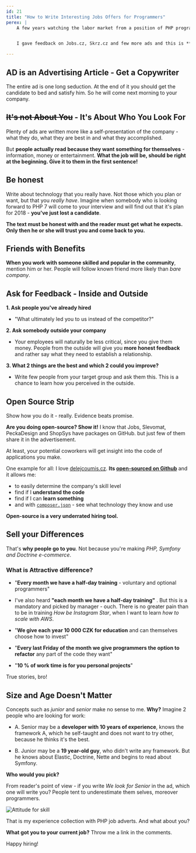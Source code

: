 ```yaml
---
id: 21
title: "How to Write Interesting Jobs Offers for Programmers"
perex: |
    A few years watching the labor market from a position of PHP programmers from the perspective of companies. With both sides have a good relationship. I think what they need and what is bothering you. **I see that they want each other, just communication is little stuck**.


    I gave feedback on Jobs.cz, Skrz.cz and few more ads and this is **summary of tips, which I want to share with every company trying to hire programmer**.

---
```



## AD is an Advertising Article - Get a Copywriter

The entire ad is one long seduction. At the end of it you should get the candidate to bed and satisfy him. So he will come next morning to your company.

## ~~It's not About You~~ - It's About Who You Look For

Plenty of ads are written more like a self-presentation of the company - what they do, what they are best in and what they accomplished.

But **people actually read because they want something for themselves** - information, money or entertainment. **What the job will be, should be right at the beginning. Give it to them in the first sentence!**


## Be honest

Write about technology that you really have. Not those which you plan or want, but that you *really have*. Imagine when somebody who is looking forward to PHP 7 will come to your interview and will find out that it's plan for 2018 - **you've just lost a candidate**.

**The text must be honest with and the reader must get what he expects. Only then he or she will trust you and come back to you.**


## Friends with Benefits

**When you work with someone skilled and popular in the community**, mention him or her. People will follow known friend more likely than *bare company*.


## Ask for Feedback - Inside and Outside

**1. Ask people you've already hired**

- "What ultimately led you to us instead of the competitor?"

**2. Ask somebody outside your company**

- Your employees will naturally be less critical, since you give them money. People from the outside will give you **more honest feedback** and rather say what they need to establish a relationship.

**3. What 2 things are the best and which 2 could you improve?**

- Write few people from your target group and ask them this. This is a chance to learn how you perceived in the outside.


## Open Source Strip

Show how you do it - really. Evidence beats promise.

**Are you doing open-source? Show it!** I know that Jobs, Slevomat, PeckaDesign and ShopSys have packages on GitHub. but just few of them share it in the advertisement.

At least, your potential coworkers will get insight into the code of applications you make.

One example for all: I love [delejcoumis.cz](http://www.delejcoumis.cz). **Its [open-sourced on Github](https://github.com/peckadesign/DelejCoUmis.cz)** and it allows me:

- to easily determine the company's skill level
- find if I **understand the code**
- find if I can **learn something**
- and with [`composer.json`](https://github.com/peckadesign/DelejCoUmis.cz/blob/master/composer.json) - see what technology they know and use

**Open-source is a very underrated hiring tool.**


## Sell your Differences

That's **why people go to you**. Not because you're making *PHP, Symfony and Doctrine e-commerce*.


### What is Attractive difference?

- "**Every month we have a half-day training** - voluntary and optional programmers"

- I've also heard **"each month we have a half-day training"** . But this is a mandatory and picked by manager - ouch. There is no greater pain than to be in training *How be Instagram Star*, when I want to learn *how to scale with AWS*.

- "**We give each year 10 000 CZK for education** and can themselves choose how to invest"
- "**Every last Friday of the month we give programmers the option to refactor** any part of the code they want"
- "**10 % of work time is for you personal projects**"

True stories, bro!


## Size and Age Doesn't Matter

Concepts such as *junior* and *senior* make no sense to me. **Why?** Imagine 2 people who are looking for work:

- A. Senior may be a **developer with 10 years of experience**, knows the framework A, which he self-taught and does not want to try other, because he thinks it's the best.

- B. Junior may be a **19 year-old guy**, who didn't write any framework. But he knows about Elastic, Doctrine, Nette and begins to read about Symfony.

**Who would you pick?**


From reader's point of view - if you write *We look for Senior* in the ad, which one will write you? People tent to underestimate them selves, moreover programmers.

<img src="/assets/images/posts/2017/job-offers/attitude.jpg" class="img-thumbnail" alt="Attitude for skill">


<br>


That is my experience collection with PHP job adverts. And what about you?

**What got you to your current job?** Throw me a link in the comments.


Happy hiring!

